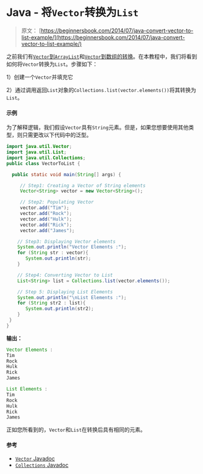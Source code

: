 # Java - 将`Vector`转换为`List`

> 原文： [https://beginnersbook.com/2014/07/java-convert-vector-to-list-example/](https://beginnersbook.com/2014/07/java-convert-vector-to-list-example/)

之前我们有[`Vector`到`ArrayList`](https://beginnersbook.com/2014/07/java-convert-vector-to-arraylist-example/)和[`Vector`到数组的转换](https://beginnersbook.com/2014/07/how-to-convert-vector-to-string-array-in-java/)。在本教程中，我们将看到如何将`Vector`转换为`List`。步骤如下：

1）创建一个`Vector`并填充它

2）通过调用返回`List`对象的`Collections.list(vector.elements())`将其转换为`List`。

#### 示例

为了解释逻辑，我们假设`Vector`具有`String`元素。但是，如果您想要使用其他类型，则只需更改以下代码中的泛型。

```java
import java.util.Vector;
import java.util.List;
import java.util.Collections;
public class VectorToList {

  public static void main(String[] args) {

     // Step1: Creating a Vector of String elements
     Vector<String> vector = new Vector<String>();

     // Step2: Populating Vector
     vector.add("Tim");
     vector.add("Rock");
     vector.add("Hulk");
     vector.add("Rick");
     vector.add("James");

    // Step3: Displaying Vector elements
    System.out.println("Vector Elements :");
    for (String str : vector){
       System.out.println(str);
    }

    // Step4: Converting Vector to List
    List<String> list = Collections.list(vector.elements());

    // Step 5: Displaying List Elements
    System.out.println("\nList Elements :");
    for (String str2 : list){
       System.out.println(str2);
    }
 }
}
```

**输出：**

```java
Vector Elements :
Tim
Rock
Hulk
Rick
James

List Elements :
Tim
Rock
Hulk
Rick
James

```

正如您所看到的，`Vector`和`List`在转换后具有相同的元素。

#### 参考

*   [`Vector` Javadoc](https://docs.oracle.com/javase/7/docs/api/java/util/Vector.html)
*   [`Collections` Javadoc](https://docs.oracle.com/javase/7/docs/api/java/util/Collections.html)